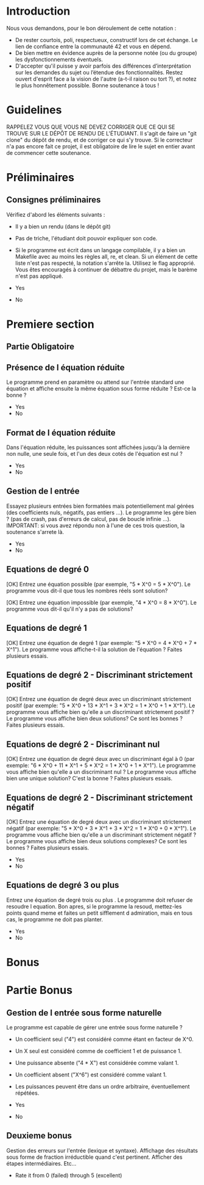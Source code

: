  # Introduction

 Nous vous demandons, pour le bon déroulement de cette notation :
 - De rester courtois, poli, respectueux, constructif lors de cet
 échange. Le lien de confiance entre la communauté 42 et vous en
 dépend.
 - De bien mettre en évidence auprès de la personne notée (ou du
 groupe) les dysfonctionnements éventuels.
 - D'accepter qu'il puisse y avoir parfois des différences
 d’interprétation sur les demandes du sujet ou l’étendue des
 fonctionnalités. Restez ouvert d'esprit face a la vision de
 l'autre (a-t-il raison ou tort ?), et notez le plus honnêtement
 possible.
 Bonne soutenance à tous !

 # Guidelines

 RAPPELEZ VOUS QUE VOUS NE DEVEZ CORRIGER QUE CE QUI SE TROUVE SUR LE
 DÉPÔT DE RENDU DE L'ÉTUDIANT.
 Il s'agit de faire un "git clone" du dépôt de rendu, et de corriger ce
 qui s'y trouve.
 Si le correcteur n'a pas encore fait ce projet, il est obligatoire
 de lire le sujet en entier avant de commencer cette soutenance.

 # Préliminaires

 ## Consignes préliminaires

 Vérifiez d'abord les éléments suivants :
 - Il y a bien un rendu (dans le dépôt git)
 - Pas de triche, l'étudiant doit pouvoir expliquer
 son code.
 - Si le programme est écrit dans un langage compilable, il y a
 bien un Makefile avec au moins les règles all, re, et clean. Si
 un élément de cette liste n'est pas respecté, la notation
 s'arrête la. Utilisez le flag approprié. Vous êtes encouragés à
 continuer de débattre du projet, mais le barème n'est pas
 appliqué.

 - Yes
 - No

 # Premiere section

 ## Partie Obligatoire

 ## Présence de l équation réduite

 Le programme prend en paramètre ou attend sur l'entrée standard
 une équation et affiche ensuite la même équation sous forme
 réduite ? Est-ce la bonne ?

 - Yes
 - No

 ## Format de l équation réduite

 Dans l'équation réduite, les puissances sont affichées jusqu'à
 la dernière non nulle, une seule fois, et l'un des deux cotés
 de l'équation est nul ?

 - Yes
 - No

 ## Gestion de l entrée

 Essayez plusieurs entrées bien formatées mais potentiellement
 mal gérées (des coefficients nuls, négatifs, pas entiers ...).
 Le programme les gère bien ? (pas de crash, pas d'erreurs de
 calcul, pas de boucle infinie ...).
 IMPORTANT: si vous avez répondu non à l'une de ces trois
 question, la soutenance s'arrete là.

 - Yes
 - No

 ## Equations de degré 0

 [OK] Entrez une équation possible (par exemple, "5 * X^0 = 5 * X^0").
 Le programme vous dit-il que tous les nombres réels sont solution? 

 [OK] Entrez une équation impossible (par exemple, "4 * X^0 = 8 *
 X^0"). Le programme vous dit-il qu'il n'y a pas de solutions?


 ## Equations de degré 1

 [OK] Entrez une équation de degré 1 (par exemple: "5 * X^0 = 4 * X^0 + 7 * X^1").
 Le programme vous affiche-t-il la solution de
 l'équation ? Faites plusieurs essais.

 ## Equations de degré 2 - Discriminant strictement positif

 [OK] Entrez une équation de degré deux avec un discriminant
 strictement positif (par exemple: "5 * X^0 + 13 * X^1 + 3 * X^2 = 1 *
 X^0 + 1 * X^1").
 Le programme vous affiche bien qu'elle a un discriminant
 strictement positif ? Le programme vous affiche bien deux
 solutions? Ce sont les bonnes ? Faites plusieurs essais.


 ## Equations de degré 2 - Discriminant nul

 [OK] Entrez une équation de degré deux avec un discriminant égal à 0
 (par exemple: "6 * X^0 + 11 * X^1 + 5 * X^2 = 1 * X^0 + 1 * X^1").
 Le programme vous affiche bien qu'elle a un discriminant nul ?
 Le programme vous affiche bien une unique solution? C'est la
 bonne ? Faites plusieurs essais.

 ## Equations de degré 2 - Discriminant strictement négatif

  [OK] Entrez une équation de degré deux avec un discriminant strictement
 négatif (par exemple: "5 * X^0 + 3 * X^1 + 3 * X^2 = 1 * X^0 + 0 *
 X^1").
 Le programme vous affiche bien qu'elle a un discriminant strictement négatif ?
 Le programme vous affiche bien deux solutions complexes? Ce sont les
 bonnes ? Faites plusieurs essais.

 - Yes
 - No

 ## Equations de degré 3 ou plus

 Entrez une équation de degré trois ou plus . Le programme doit
 refuser de resoudre l equation. Bon apres, si le programme la
 resoud, mettez-les points quand meme et faites un petit sifflement
 d admiration, mais en tous cas, le programme ne doit pas planter.

 - Yes
 - No

 # Bonus

 # Partie Bonus

 ## Gestion de l entrée sous forme naturelle

 Le programme est capable de gérer une entrée sous forme naturelle ?
 - Un coefficient seul ("4") est considéré comme étant en facteur de X^0.
 - Un X seul est considéré comme de coefficient 1 et de puissance 1.
 - Une puissance absente ("4 * X") est considérée comme valant 1.
 - Un coefficient absent ("X^6") est considéré comme valant 1.
 - Les puissances peuvent être dans un ordre arbitraire, éventuellement répétées.

 - Yes
 - No

 ## Deuxieme bonus

 Gestion des erreurs sur l'entrée (lexique et syntaxe).
 Affichage des résultats sous forme de fraction irréductible quand
 c'est pertinent.
 Afficher des étapes intermédiaires.
 Etc...

 - Rate it from 0 (failed) through 5 (excellent)
